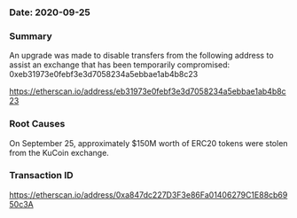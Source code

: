 ### Date: 2020-09-25

### Summary
An upgrade was made to disable transfers from the following address to assist an exchange that has been temporarily compromised: 0xeb31973e0febf3e3d7058234a5ebbae1ab4b8c23

https://etherscan.io/address/eb31973e0febf3e3d7058234a5ebbae1ab4b8c23

### Root Causes
On September 25, approximately $150M worth of ERC20 tokens were stolen from the KuCoin exchange.

### Transaction ID
https://etherscan.io/address/0xa847dc227D3F3e86Fa01406279C1E88cb6950c3A
